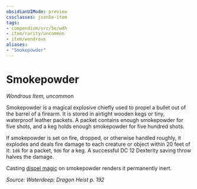 ```yaml
---
obsidianUIMode: preview
cssclasses: json5e-item
tags:
- compendium/src/5e/wdh
- item/rarity/uncommon
- item/wondrous
aliases: 
- "Smokepowder"
---
```

# Smokepowder
*Wondrous Item, uncommon*  


Smokepowder is a magical explosive chiefly used to propel a bullet out of the barrel of a firearm. It is stored in airtight wooden kegs or tiny, waterproof leather packets. A packet contains enough smokepowder for five shots, and a keg holds enough smokepowder for five hundred shots.

If smokepowder is set on fire, dropped, or otherwise handled roughly, it explodes and deals fire damage to each creature or object within 20 feet of it: `1d6` for a packet, `9d6` for a keg. A successful DC 12 Dexterity saving throw halves the damage.

Casting [dispel magic](/3-Mechanics/CLI/spells/dispel-magic.md) on smokepowder renders it permanently inert.

*Source: Waterdeep: Dragon Heist p. 192*
